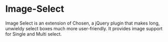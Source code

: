 Image-Select
============

Image Select is an extension of Chosen, a jQuery plugin that makes long, unwieldy select boxes much more user-friendly. It provides image support for Single and Multi select.
